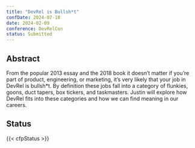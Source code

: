 ```yaml
---
title: "DevRel is Bullsh*t"
confDate: 2024-07-18
date: 2024-02-09
conference: DevRelCon
status: Submitted
---
```


## Abstract

From the popular 2013 essay and the 2018 book it doesn’t matter if you’re part of product, engineering, or marketing, it’s very likely that your job in DevRel is bullsh\*t. By definition these jobs fall into a category of flunkies, goons, duct tapers, box tickers, and taskmasters. Justin will explore how DevRel fits into these categories and how we can find meaning in our careers.

## Status

{{< cfpStatus >}}

